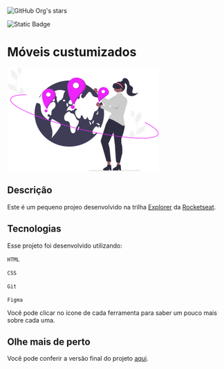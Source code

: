 <link rel="stylesheet" href="https://cdn.jsdelivr.net/gh/devicons/devicon@v2.15.1/devicon.min.css">

![GitHub Org's stars](https://img.shields.io/github/stars/matheushnascimento?style=social)


![Static Badge](https://img.shields.io/badge/Licence-MIT-m)

# Móveis custumizados

<img src="images/img1.png">

## Descrição

Este é um pequeno projeo desenvolvido na trilha <a href="https://www.rocketseat.com.br/explorer" targert="_blank">Explorer</a> da <a href="https://app.rocketseat.com.br/" target="_blank">Rocketseat</a>.

## Tecnologias

Esse projeto foi desenvolvido utilizando:

<a href="https://www.youtube.com/playlist?list=PLHz_AreHm4dkZ9-atkcmcBaMZdmLHft8n" target="_blank"><i class="devicon-html5-plain"></i></a>
`HTML`

<a href="https://www.youtube.com/playlist?list=PLHz_AreHm4dkZ9-atkcmcBaMZdmLHft8n" target="_blank"><i class="devicon-css3-plain"></i></a>
`CSS`

<a href="https://www.youtube.com/playlist?list=PL85ITvJ7FLoh-1TFRDe7bHzAWY4DlIRtk" target="_blank"><i class="devicon-git-plain"></i></a>
`Git`

<a href="https://www.youtube.com/watch?v=uan_tk6j_rg" target="_blank"><i class="devicon-figma-plain"></i></a>
`Figma`

Você pode clicar no ícone de cada ferramenta para saber um pouco mais sobre cada uma.

## Olhe mais de perto
Você pode conferir a versão final do projeto <a href="https://matheushnascimento.github.io/flutuar" target="_blank">aqui</a>.